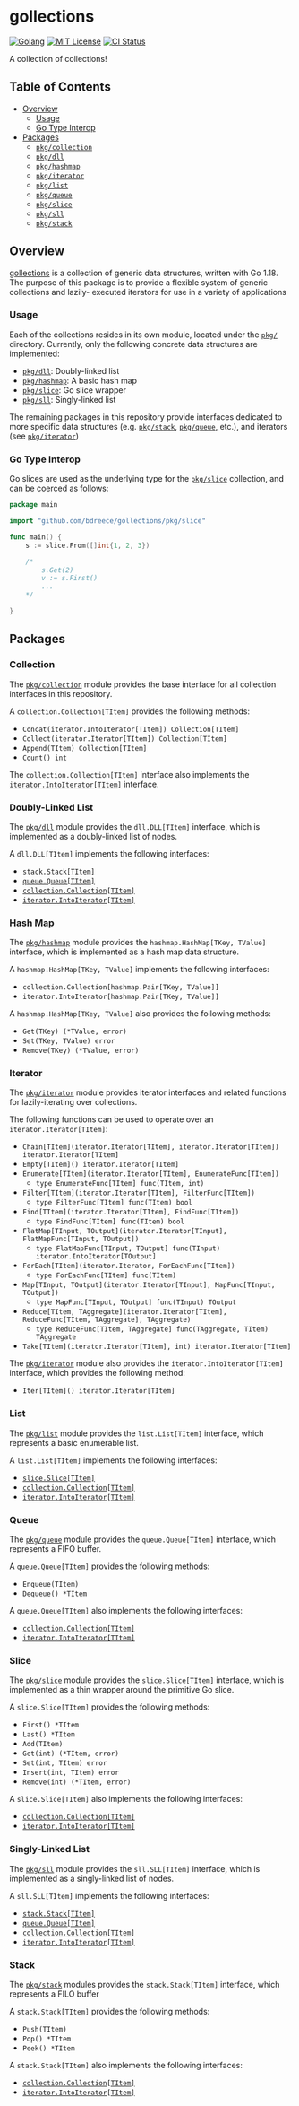 # gollections

[![Golang](https://img.shields.io/badge/-Go-00ADD8?logo=go&logoColor=white&style=for-the-badge)](https://go.dev/)
[![MIT License](https://img.shields.io/github/license/bdreece/gollections?style=for-the-badge)](https://github.com/bdreece/gollections/blob/main/LICENSE.md)
[![CI Status](https://img.shields.io/github/actions/workflow/status/bdreece/gollections/go.yml?style=for-the-badge)](https://github.com/bdreece/gollections/actions/workflows/go.yml)

A collection of collections!

## Table of Contents

- [Overview](#overview)
  - [Usage](#usage)
  - [Go Type Interop](#go-type-interop)
- [Packages](#packages)
  - [`pkg/collection`](#collection)
  - [`pkg/dll`](#doubly-linked-list)
  - [`pkg/hashmap`](#hash-map)
  - [`pkg/iterator`](#iterator)
  - [`pkg/list`](#list)
  - [`pkg/queue`](#queue)
  - [`pkg/slice`](#slice)
  - [`pkg/sll`](#singly-linked-list)
  - [`pkg/stack`](#stack)

## Overview

[gollections](#gollections) is a collection of generic data structures, written with Go 1.18.
The purpose of this package is to provide a flexible system of generic collections and lazily-
executed iterators for use in a variety of applications

### Usage

Each of the collections resides in its own module, located under the [`pkg/`](pkg/) directory.
Currently, only the following concrete data structures are implemented:

- [`pkg/dll`](#dll): Doubly-linked list
- [`pkg/hashmap`](#hashmap): A basic hash map
- [`pkg/slice`](#slice): Go slice wrapper
- [`pkg/sll`](#sll): Singly-linked list

The remaining packages in this repository provide interfaces dedicated to more specific data structures (e.g. [`pkg/stack`](#stack), [`pkg/queue`](#queue), etc.), and iterators (see [`pkg/iterator`](#iterator))

### Go Type Interop

Go slices are used as the underlying type for the [`pkg/slice`](#slice) collection, and can be
coerced as follows:

```go
package main

import "github.com/bdreece/gollections/pkg/slice"

func main() {
    s := slice.From([]int{1, 2, 3})

    /*
        s.Get(2)
        v := s.First()
        ...
    */

}
```

## Packages

### Collection

The [`pkg/collection`](pkg/collection/) module provides the base interface for all
collection interfaces in this repository.

A `collection.Collection[TItem]` provides the following methods:

- `Concat(iterator.IntoIterator[TItem]) Collection[TItem]`
- `Collect(iterator.Iterator[TItem]) Collection[TItem]`
- `Append(TItem) Collection[TItem]`
- `Count() int`

The `collection.Collection[TItem]` interface also implements the [`iterator.IntoIterator[TItem]`](#iterator) interface.

### Doubly-Linked List

The [`pkg/dll`](pkg/dll/) module provides the `dll.DLL[TItem]` interface, which is implemented as a doubly-linked list of nodes.

A `dll.DLL[TItem]` implements the following interfaces:

- [`stack.Stack[TItem]`](#stack)
- [`queue.Queue[TItem]`](#queue)
- [`collection.Collection[TItem]`](#collection)
- [`iterator.IntoIterator[TItem]`](#iterator)

### Hash Map

The [`pkg/hashmap`](pkg/hashmap/) module provides the `hashmap.HashMap[TKey, TValue]` interface, which is implemented as a hash map data structure.

A `hashmap.HashMap[TKey, TValue]` implements the following interfaces:

- `collection.Collection[hashmap.Pair[TKey, TValue]]`
- `iterator.IntoIterator[hashmap.Pair[TKey, TValue]]`

A `hashmap.HashMap[TKey, TValue]` also provides the following methods:

- `Get(TKey) (*TValue, error)`
- `Set(TKey, TValue) error`
- `Remove(TKey) (*TValue, error)`

### Iterator

The [`pkg/iterator`](pkg/iterator/) module provides iterator interfaces and related functions
for lazily-iterating over collections.

The following functions can be used to operate over an `iterator.Iterator[TItem]`:

- `Chain[TItem](iterator.Iterator[TItem], iterator.Iterator[TItem]) iterator.Iterator[TItem]`
- `Empty[TItem]() iterator.Iterator[TItem]`
- `Enumerate[TItem](iterator.Iterator[TItem], EnumerateFunc[TItem])`
  - `type EnumerateFunc[TItem] func(TItem, int)`
- `Filter[TItem](iterator.Iterator[TItem], FilterFunc[TItem])`
  - `type FilterFunc[TItem] func(TItem) bool`
- `Find[TItem](iterator.Iterator[TItem], FindFunc[TItem])`
  - `type FindFunc[TItem] func(TItem) bool`
- `FlatMap[TInput, TOutput](iterator.Iterator[TInput], FlatMapFunc[TInput, TOutput])`
  - `type FlatMapFunc[TInput, TOutput] func(TInput) iterator.IntoIterator[TOutput]`
- `ForEach[TItem](iterator.Iterator, ForEachFunc[TItem])`
  - `type ForEachFunc[TItem] func(TItem)`
- `Map[TInput, TOutput](iterator.Iterator[TInput], MapFunc[TInput, TOutput])`
  - `type MapFunc[TInput, TOutput] func(TInput) TOutput`
- `Reduce[TItem, TAggregate](iterator.Iterator[TItem], ReduceFunc[TItem, TAggregate], TAggregate)`
  - `type ReduceFunc[TItem, TAggregate] func(TAggregate, TItem) TAggregate`
- `Take[TItem](iterator.Iterator[TItem], int) iterator.Iterator[TItem]`

The [`pkg/iterator`](pkg/iterator/) module also provides the `iterator.IntoIterator[TItem]`
interface, which provides the following method:

- `Iter[TItem]() iterator.Iterator[TItem]`

### List

The [`pkg/list`](pkg/list) module provides the `list.List[TItem]` interface, which represents a basic enumerable list.

A `list.List[TItem]` implements the following interfaces:

- [`slice.Slice[TItem]`](#slice)
- [`collection.Collection[TItem]`](#collection)
- [`iterator.IntoIterator[TItem]`](#iterator)

### Queue

The [`pkg/queue`](pkg/queue) module provides the `queue.Queue[TItem]` interface, which represents a FIFO buffer.

A `queue.Queue[TItem]` provides the following methods:

- `Enqueue(TItem)`
- `Dequeue() *TItem`

A `queue.Queue[TItem]` also implements the following interfaces:

- [`collection.Collection[TItem]`](#collection)
- [`iterator.IntoIterator[TItem]`](#iterator)

### Slice

The [`pkg/slice`](pkg/slice) module provides the `slice.Slice[TItem]` interface, which is implemented as a thin wrapper around the primitive Go slice.

A `slice.Slice[TItem]` provides the following methods:

- `First() *TItem`
- `Last() *TItem`
- `Add(TItem)`
- `Get(int) (*TItem, error)`
- `Set(int, TItem) error`
- `Insert(int, TItem) error`
- `Remove(int) (*TItem, error)`

A `slice.Slice[TItem]` also implements the following interfaces:

- [`collection.Collection[TItem]`](#collection)
- [`iterator.IntoIterator[TItem]`](#iterator)

### Singly-Linked List

The [`pkg/sll`](pkg/sll) module provides the `sll.SLL[TItem]` interface, which is implemented as a singly-linked list of nodes.

A `sll.SLL[TItem]` implements the following interfaces:

- [`stack.Stack[TItem]`](#stack)
- [`queue.Queue[TItem]`](#queue)
- [`collection.Collection[TItem]`](#collection)
- [`iterator.IntoIterator[TItem]`](#iterator)

### Stack

The [`pkg/stack`](pkg/stack) modules provides the `stack.Stack[TItem]` interface, which represents a FILO buffer

A `stack.Stack[TItem]` provides the following methods:

- `Push(TItem)`
- `Pop() *TItem`
- `Peek() *TItem`

A `stack.Stack[TItem]` also implements the following interfaces:

- [`collection.Collection[TItem]`](#collection)
- [`iterator.IntoIterator[TItem]`](#iterator)
